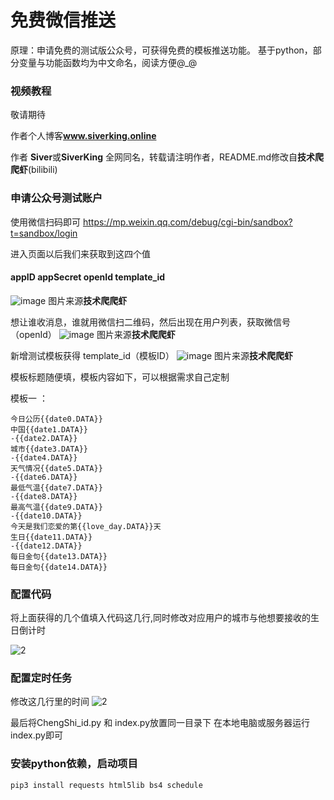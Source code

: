 # 免费微信推送
原理：申请免费的测试版公众号，可获得免费的模板推送功能。
基于python，部分变量与功能函数均为中文命名，阅读方便@_@
### 视频教程

敬请期待

作者个人博客**www.siverking.online**

作者 **Siver**或**SiverKing** 全网同名，转载请注明作者，README.md修改自**技术爬爬虾**(bilibili)

### 申请公众号测试账户

使用微信扫码即可
https://mp.weixin.qq.com/debug/cgi-bin/sandbox?t=sandbox/login

进入页面以后我们来获取到这四个值 
#### appID  appSecret openId template_id
![image](https://github.com/tech-shrimp/FreeWechatPush/assets/154193368/bdb27abd-39cb-4e77-9b89-299afabc7330)
图片来源**技术爬爬虾**

想让谁收消息，谁就用微信扫二维码，然后出现在用户列表，获取微信号（openId）
 ![image](https://github.com/tech-shrimp/FreeWechatPush/assets/154193368/1327c6f5-5c92-4310-a10b-6f2956c1dd75)
图片来源**技术爬爬虾**

新增测试模板获得  template_id（模板ID）
 ![image](https://github.com/tech-shrimp/FreeWechatPush/assets/154193368/ec689f4d-6c0b-44c4-915a-6fd7ada17028)
图片来源**技术爬爬虾**

模板标题随便填，模板内容如下，可以根据需求自己定制

模板一 ：
```copy
今日公历{{date0.DATA}}
中国{{date1.DATA}}
-{{date2.DATA}}
城市{{date3.DATA}}
-{{date4.DATA}}
天气情况{{date5.DATA}}
-{{date6.DATA}}
最低气温{{date7.DATA}}
-{{date8.DATA}}
最高气温{{date9.DATA}}
-{{date10.DATA}}
今天是我们恋爱的第{{love_day.DATA}}天
生日{{date11.DATA}}
-{{date12.DATA}}
每日金句{{date13.DATA}}
每日金句{{date14.DATA}}
```


### 配置代码

将上面获得的几个值填入代码这几行,同时修改对应用户的城市与他想要接收的生日倒计时

![2](https://github.com/SiverKing/FreeWechatPush_Siver/assets/112841633/300532d1-2224-4c96-ab7e-3b535c97c078)

### 配置定时任务

修改这几行里的时间
![2](https://github.com/SiverKing/FreeWechatPush_Siver/assets/112841633/356aba83-8383-4266-955f-0bdae56d9cb6)

最后将ChengShi_id.py 和 index.py放置同一目录下 在本地电脑或服务器运行index.py即可
### 安装python依赖，启动项目
```copy
pip3 install requests html5lib bs4 schedule
```
